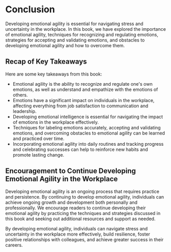# Conclusion

Developing emotional agility is essential for navigating stress and uncertainty in the workplace. In this book, we have explored the importance of emotional agility, techniques for recognizing and regulating emotions, strategies for accepting and validating emotions, and obstacles to developing emotional agility and how to overcome them.

Recap of Key Takeaways
----------------------

Here are some key takeaways from this book:

* Emotional agility is the ability to recognize and regulate one's own emotions, as well as understand and empathize with the emotions of others.
* Emotions have a significant impact on individuals in the workplace, affecting everything from job satisfaction to communication and leadership.
* Developing emotional intelligence is essential for navigating the impact of emotions in the workplace effectively.
* Techniques for labeling emotions accurately, accepting and validating emotions, and overcoming obstacles to emotional agility can be learned and practiced over time.
* Incorporating emotional agility into daily routines and tracking progress and celebrating successes can help to reinforce new habits and promote lasting change.

Encouragement to Continue Developing Emotional Agility in the Workplace
-----------------------------------------------------------------------

Developing emotional agility is an ongoing process that requires practice and persistence. By continuing to develop emotional agility, individuals can achieve ongoing growth and development both personally and professionally. We encourage readers to continue developing their emotional agility by practicing the techniques and strategies discussed in this book and seeking out additional resources and support as needed.

By developing emotional agility, individuals can navigate stress and uncertainty in the workplace more effectively, build resilience, foster positive relationships with colleagues, and achieve greater success in their careers.